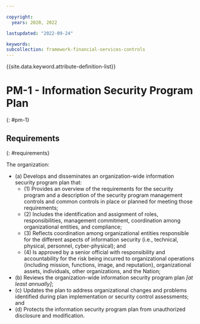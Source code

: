 ```yaml
---

copyright:
  years: 2020, 2022

lastupdated: "2022-09-24"

keywords: 
subcollection: framework-financial-services-controls
---
```


{{site.data.keyword.attribute-definition-list}}

         
# PM-1 - Information Security Program Plan
{: #pm-1}

## Requirements
{: #requirements}

The organization:

- (a) Develops and disseminates an organization-wide information security program plan that:
    - (1) Provides an overview of the requirements for the security program and a description of the security program management controls and common controls in place or planned for meeting those requirements;
    - (2) Includes the identification and assignment of roles, responsibilities, management commitment, coordination among organizational entities, and compliance;
    - (3) Reflects coordination among organizational entities responsible for the different aspects of information security (i.e., technical, physical, personnel, cyber-physical); and
    - (4) Is approved by a senior official with responsibility and accountability for the risk being incurred to organizational operations (including mission, functions, image, and reputation), organizational assets, individuals, other organizations, and the Nation;
- (b) Reviews the organization-wide information security program plan _[at least annually]_;
- (c) Updates the plan to address organizational changes and problems identified during plan implementation or security control assessments; and
- (d) Protects the information security program plan from unauthorized disclosure and modification.

